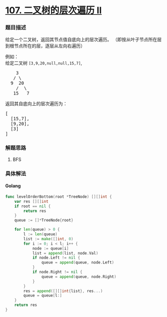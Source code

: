 # [107. 二叉树的层次遍历 II](https://leetcode-cn.com/problems/binary-tree-level-order-traversal-ii/description/)

### 题目描述

<p>给定一个二叉树，返回其节点值自底向上的层次遍历。 （即按从叶子节点所在层到根节点所在的层，逐层从左向右遍历）</p>

<p>例如：<br>
给定二叉树 <code>[3,9,20,null,null,15,7]</code>,</p>

<pre>    3
   / \
  9  20
    /  \
   15   7
</pre>

<p>返回其自底向上的层次遍历为：</p>

<pre>[
  [15,7],
  [9,20],
  [3]
]
</pre>

### 解题思路

1. BFS

### 具体解法

#### **Golang**
```go
func levelOrderBottom(root *TreeNode) [][]int {
	var res [][]int
	if root == nil {
		return res
	}
	queue := []*TreeNode{root}

	for len(queue) > 0 {
		l := len(queue)
		list := make([]int, 0)
		for i := 0; i < l; i++ {
			node := queue[i]
			list = append(list, node.Val)
			if node.Left != nil {
				queue = append(queue, node.Left)
			}
			if node.Right != nil {
				queue = append(queue, node.Right)
			}
		}
		res = append([][]int{list}, res...)
		queue = queue[l:]
	}
	return res
}
```


